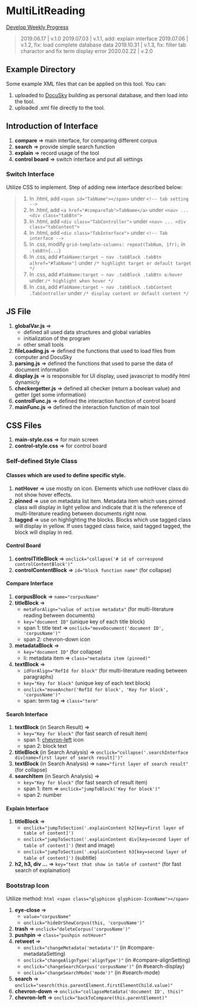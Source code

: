 # MultiLitReading
[Develop Weekly Progress](https://hackmd.io/@6vl-R1QtRl-LuttqpoUdVA/HJdOAaLXN?type=view)

> 2019.06.17 | v.1.0
> 2019.07.03 | v.1.1, add: explain interface
> 2019.07.06 | v.1.2, fix: load complete database data
> 2019.10.31 | v.1.3, fix: filter tab charactor and fix term display error
> 2020.02.22 | v.2.0

## Example Directory
Some example XML files that can be applied on this tool. You can:
1. uploaded to [DocuSky](http://docusky.org.tw) building as personal database, and then load into the tool.
2. uploaded .xml file directly to the tool.

## Introduction of Interface
1. **compare** => main interface, for comparing different corpus
2. **search** => provide simple search function
3. **explain** => record usage of the tool
4. **control board** => switch interface and put all settings

### Switch Interface
Utilize CSS to implement. Step of adding new interface described below:

> 1. In .html, add ```<span id="TabName"></span>``` under ```<!-- tab setting -->```
> 2. In .html, add ```<a href="#compareTab">TabName</a>``` under ```<nav> ... <div class="tabBtn">```
> 3. In .html, add ```<div class="TabController">``` under ```<nav> ... <div class="tabContent">```
> 4. In .html, add ```<div class="TabInterface">``` under ```<!-- Tab interface -->```
> 5. In .css, modify ```grid-template-columns: repeat(TabNum, 1fr);``` in ```.tabBtn{...}```
> 6. In .css, add ```#TabName:target ~ nav .tabBlock .tabBtn a[href="#TabName"]``` under ```/* highlight target or default target */```
> 7. In .css, add ```#TabName:target ~ nav .tabBlock .tabBtn a:hover``` under ```/* highlight when hover */```
> 8. In .css, add ```#TabName:target ~ nav .tabBlock .tabContent .TabController``` under ```/* display content or default content */```

## JS File
1. **globalVar.js** =>
    * defined all used data structures and global variables
    * initialization of the program
    * other small tools
2. **fileLoading.js** => defined the functions that used to load files from
computer and DocuSky
3. **parsing.js** => defined the functions that used to parse the data of 
document information
4. **display.js** => is responsible for UI display, used javascript to 
modify html dynamicly
5. **checkergetter.js** => defined all checker (return a boolean value) and 
getter (get some information)
6. **controlFunc.js** => defined the interaction function of control board
7. **mainFunc.js** => defined the interaction function of main tool

## CSS Files
1. **main-style.css** => for main screen
2. **control-style.css** => for control board

### Self-defined Style Class

#### Classes which are used to define specific style.
1. **notHover** => use mostly on icon. Elements which use notHover class do not show hover effects.
2. **pinned** => use on metadata list item. Metadata item which uses pinned class will display in light yellow and indicate that it is the reference of multi-literature reading between documents right now.
3. **tagged** => use on highlighting the blocks. Blocks which use tagged class will display in yellow. If uses tagged class twice, said tagged tagged, the block will display in red.

#### Control Board
1. **controlTitleBlock** => ```onclick="collapse('# id of correspond controlContentBlock')"```
2. **controlContentBlock** => ```id="block function name"``` (for collapse)

#### Compare Interface
1. **corpusBlock** => ```name="corpusName"```
2. **titleBlock** =>
    * ```metaForAlign="value of active metadata"``` (for multi-literature reading between documents)
    * ```key="document ID"``` (unique key of each title block)
    * span 1: title text => ```onclick="moveDocument('document ID', 'corpusName')"```
    * span 2: chevron-down icon
3. **metadataBlock** => 
    * ```key="document ID"``` (for collapse)
    * li: metadata item => ```class="metadata item (pinned)"```
4. **textBlock** =>
    * ```idForAlign="RefId for block"``` (for multi-literature reading between paragraphs)
    * ```key="Key for block"``` (unique key of each text block)
    * ```onclick="moveAnchor('RefId for block', 'Key for block', 'corpusName')"```
    * span: term tag => ```class="term"```
 
#### Search Interface
1. **textBlock** (in Search Result) =>
    * ```key="Key for block"``` (for fast search of result item)
    * span 1: [chevron-left](#chevron-left) icon
    * span 2: block text
2. **titleBlock** (in Search Analysis) => ```onclick="collapse('.searchInterface div[name=first layer of search result]')"```
3. **textBlock** (in Search Analysis) => ```name="first layer of search result"``` (for collapse)
4. **searchItem** (in Search Analysis) =>
    * ```key="Key for block"``` (for fast search of result item)
    * span 1: item => ```onclick="jumpToBlock('Key for block')"```
    * span 2: number

#### Explain Interface
1. **titleBlock** =>
    * ```onclick="jumpToSection('.explainContent h2[key=first layer of table of content]')```
    * ```onclick="jumpToSection('.explainContent div[key=second layer of table of content]')``` (text and image)
    * ```onclick="jumpToSection('.explainContent h3[key=second layer of table of content]')``` (subtitle)
2. **h2, h3, div ...** => ```key="text that show in table of content"``` (for fast search of explaination)

### Bootstrap Icon
Utilize method: ```html <span class="glyphicon glyphicon-IconName"></span>```

1. **eye-close** =>
    * ```value="corpusName"```
    * ```onclick="hideOrShowCorpus(this, 'corpusName')"```
2. **trash** => ```onclick="deleteCorpus('corpusName')"```
3. **pushpin** => ```class="pushpin notHover"```
4. **retweet** =>
    * ```onclick="changeMetadata('metadata')"``` (in #compare-metadataSetting)
    * ```onclick="changeAlignType('alignType')"``` (in #compare-alignSetting)
    * ```onclick="changeSearchCorpus('corpusName')"``` (in #search-display)
    * ```onclick="changeSearchMode('mode')"``` (in #search-mode)
5. **search** => ```onclick="search(this.parentElement.firstElementChild.value)"```
6. **chevron-down** => ```onclick="collapseMetadata('document ID', this)"```
7. **chevron-left** => ```onclick="backToCompare(this.parentElement)"```

